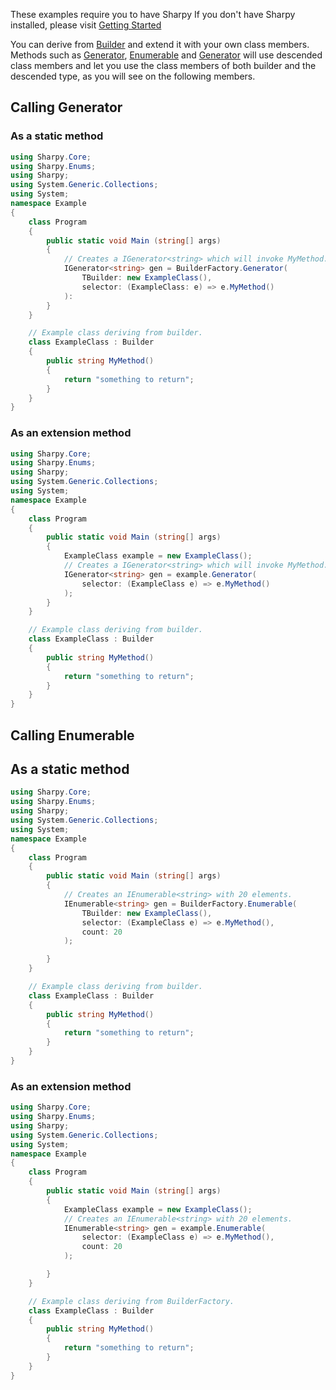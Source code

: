 These examples require you to have Sharpy
If you don't have Sharpy installed, please visit [Getting Started](./getting.started.md)

You can derive from [Builder](xref:Sharpy.Builder) and extend it with your own class members.
Methods such as [Generator](xref:Sharpy.BuilderFactory.Generator``2(``0,System.Func{``0,``1})), [Enumerable](xref:Sharpy.BuilderFactory.Enumerable``2(``0,System.Func{``0,``1},System.Int32)) and [Generator](xref:Sharpy.BuilderFactory.Generator``2(``0,System.Func{``0,``1}))
will use descended class members and let you use the class members of both builder and the descended type, as you will see on the following members.

## Calling Generator

### As a static method

```csharp
using Sharpy.Core;
using Sharpy.Enums;
using Sharpy;
using System.Generic.Collections;
using System;
namespace Example
{
    class Program
    {
        public static void Main (string[] args)
        {
            // Creates a IGenerator<string> which will invoke MyMethod.
            IGenerator<string> gen = BuilderFactory.Generator(
                TBuilder: new ExampleClass(),
                selector: (ExampleClass: e) => e.MyMethod()
            ):
        }
    }

    // Example class deriving from builder.
    class ExampleClass : Builder
    {
        public string MyMethod()
        {
            return "something to return";
        }
    }
}
```

### As an extension method

```csharp
using Sharpy.Core;
using Sharpy.Enums;
using Sharpy;
using System.Generic.Collections;
using System;
namespace Example
{
    class Program
    {
        public static void Main (string[] args)
        {
            ExampleClass example = new ExampleClass();
            // Creates a IGenerator<string> which will invoke MyMethod.
            IGenerator<string> gen = example.Generator(
                selector: (ExampleClass e) => e.MyMethod()
            );
        }
    }

    // Example class deriving from builder.
    class ExampleClass : Builder
    {
        public string MyMethod()
        {
            return "something to return";
        }
    }
}

```

## Calling Enumerable

## As a static method

```csharp
using Sharpy.Core;
using Sharpy.Enums;
using Sharpy;
using System.Generic.Collections;
using System;
namespace Example
{
    class Program
    {
        public static void Main (string[] args)
        {
            // Creates an IEnumerable<string> with 20 elements.
            IEnumerable<string> gen = BuilderFactory.Enumerable(
                TBuilder: new ExampleClass(),
                selector: (ExampleClass e) => e.MyMethod(),
                count: 20
            );

        }
    }

    // Example class deriving from builder.
    class ExampleClass : Builder
    {
        public string MyMethod()
        {
            return "something to return";
        }
    }
}
```

### As an extension method

```csharp
using Sharpy.Core;
using Sharpy.Enums;
using Sharpy;
using System.Generic.Collections;
using System;
namespace Example
{
    class Program
    {
        public static void Main (string[] args)
        {
            ExampleClass example = new ExampleClass();
            // Creates an IEnumerable<string> with 20 elements.
            IEnumerable<string> gen = example.Enumerable(
                selector: (ExampleClass e) => e.MyMethod(),
                count: 20
            );

        }
    }

    // Example class deriving from BuilderFactory.
    class ExampleClass : Builder
    {
        public string MyMethod()
        {
            return "something to return";
        }
    }
}
```
